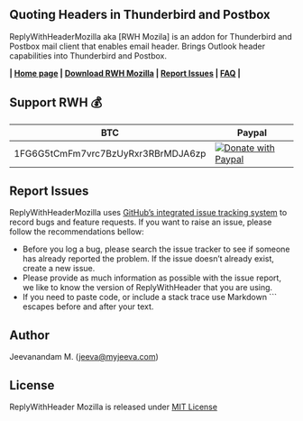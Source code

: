 Quoting Headers in Thunderbird and Postbox
------------------------------------------

ReplyWithHeaderMozilla aka [RWH Mozila] is an addon for Thunderbird and Postbox mail client that enables email header. 
Brings Outlook header capabilities into Thunderbird and Postbox.

**|  [Home page][2]  |  [Download RWH Mozilla][5]  |  [Report Issues][8]  |  [FAQ][7]  |**

Support RWH :moneybag:
----------------

BTC | Paypal 
--- | ---
1FG6G5tCmFm7vrc7BzUyRxr3RBrMDJA6zp | [![Donate with Paypal](https://www.paypalobjects.com/webstatic/en_US/btn/btn_donate_pp_142x27.png)](https://www.paypal.com/cgi-bin/webscr?cmd=_donations&business=QWMZG74FW4QYC&lc=US&item_name=Jeevanandam%20M%2e&item_number=ReplyWithHeaderMozilla&currency_code=USD&bn=PP%2dDonationsBF%3abtn_donateCC_LG%2egif%3aNonHosted)

Report Issues
-------------
ReplyWithHeaderMozilla uses [GitHub’s integrated issue tracking system][3] to record bugs and feature requests. If you want to raise an issue, please follow the recommendations bellow:

* Before you log a bug, please search the issue tracker to see if someone has already reported the problem. If the issue doesn’t already exist, create a new issue.
* Please provide as much information as possible with the issue report, we like to know the version of ReplyWithHeader that you are using.
* If you need to paste code, or include a stack trace use Markdown ``` escapes before and after your text.

Author
------
Jeevanandam M. (jeeva@myjeeva.com)

License
-------
ReplyWithHeader Mozilla is released under [MIT License][4]

[1]: http://myjeeva.com
[2]: http://myjeeva.com/replywithheadermozilla
[3]: https://github.com/jeevatkm/ReplyWithHeaderMozilla/issues
[4]: https://github.com/jeevatkm/ReplyWithHeader/blob/master/ReplyWithHeaderMozilla/LICENSE
[5]: http://myjeeva.com/replywithheadermozilla
[6]: https://github.com/jeevatkm
[7]: http://myjeeva.com/replywithheadermozilla#faq
[8]: #report-issues
[9]: #installation
